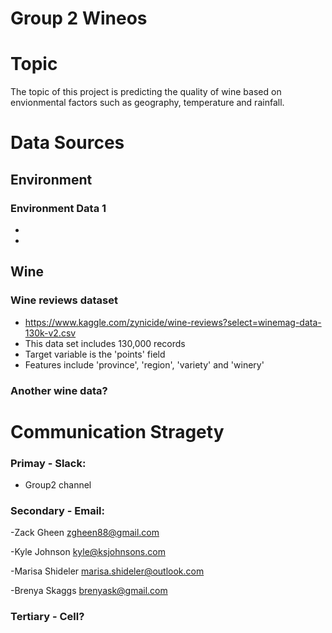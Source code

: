 # Group 2 Wineos

# Topic
The topic of this project is predicting the quality of wine based on envionmental factors such as geography, temperature and rainfall.

# Data Sources
## Environment
### Environment Data 1
-
-

## Wine
### Wine reviews dataset
- https://www.kaggle.com/zynicide/wine-reviews?select=winemag-data-130k-v2.csv
- This data set includes 130,000 records
- Target variable is the 'points' field
- Features include 'province', 'region', 'variety' and 'winery'

### Another wine data?

# Communication Stragety

### Primay - Slack:
- Group2 channel

### Secondary - Email:
-Zack Gheen
zgheen88@gmail.com

-Kyle Johnson
kyle@ksjohnsons.com

-Marisa Shideler
marisa.shideler@outlook.com

-Brenya Skaggs
brenyask@gmail.com

### Tertiary - Cell?
